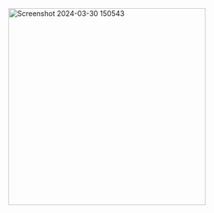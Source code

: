 <img width="395" alt="Screenshot 2024-03-30 150543" src="https://github.com/kiva-mccr/zyabhgParameterCalculator/assets/137964838/865d4be5-ef1b-4060-a475-67df77faa0b4">
